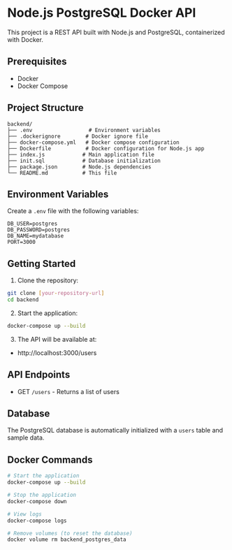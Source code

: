 # Node.js PostgreSQL Docker API

This project is a REST API built with Node.js and PostgreSQL, containerized with Docker.

## Prerequisites

- Docker
- Docker Compose

## Project Structure

```
backend/
├── .env                  # Environment variables
├── .dockerignore        # Docker ignore file
├── docker-compose.yml   # Docker compose configuration
├── Dockerfile           # Docker configuration for Node.js app
├── index.js            # Main application file
├── init.sql            # Database initialization
├── package.json        # Node.js dependencies
└── README.md           # This file
```

## Environment Variables

Create a `.env` file with the following variables:

```
DB_USER=postgres
DB_PASSWORD=postgres
DB_NAME=mydatabase
PORT=3000
```

## Getting Started

1. Clone the repository:
```bash
git clone [your-repository-url]
cd backend
```

2. Start the application:
```bash
docker-compose up --build
```

3. The API will be available at:
- http://localhost:3000/users

## API Endpoints

- GET `/users` - Returns a list of users

## Database

The PostgreSQL database is automatically initialized with a `users` table and sample data.

## Docker Commands

```bash
# Start the application
docker-compose up --build

# Stop the application
docker-compose down

# View logs
docker-compose logs

# Remove volumes (to reset the database)
docker volume rm backend_postgres_data
``` 